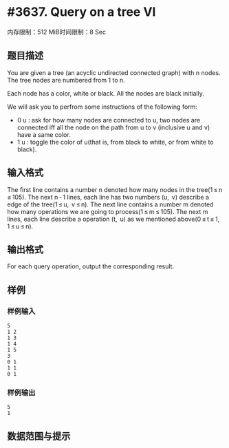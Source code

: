 # #3637. Query on a tree VI

内存限制：512 MiB时间限制：8 Sec

## 题目描述

You are given a tree (an acyclic undirected connected graph) with n nodes. The tree nodes are numbered from 1 to n. 

Each node has a color, white or black. All the nodes are black initially.

We will ask you to perfrom some instructions of the following form:

- 0 u : ask for how many nodes are connected to u, two nodes are connected iff all the node on the path from u to v (inclusive u and v) have a same color. 
- 1 u : toggle the color of u(that is, from black to white, or from white to black). 

## 输入格式

The first line contains a number n denoted how many nodes in the tree(1&thinsp;&le;&thinsp;n&thinsp;&le;&thinsp;105). The next n&thinsp;-&thinsp;1 lines, each line has two numbers (u,&thinsp; v) describe a edge of the tree(1&thinsp;&le;&thinsp;u,&thinsp; v&thinsp;&le;&thinsp;n). The next line contains a number m denoted how many operations we are going to process(1&thinsp;&le;&thinsp;m&thinsp;&le;&thinsp;105). The next m lines, each line describe a operation (t,&thinsp; u) as we mentioned above(0&thinsp;&le;&thinsp;t&thinsp;&le;&thinsp;1, 1&thinsp;&le;&thinsp;u&thinsp;&le;&thinsp;n).

## 输出格式

 

For each query operation, output the corresponding result.

## 样例

### 样例输入

    
    5
    1 2
    1 3
    1 4
    1 5
    3
    0 1
    1 1
    0 1
    

### 样例输出

    
    5
    1
    

## 数据范围与提示
